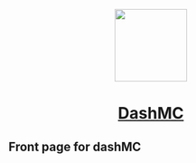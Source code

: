 <p align="center">
  <a href="https://dashmc.net">
    <picture>
      <img src="https://cdn.craftingstore.net/rPPmDHlLQ1/65166bb14cd8910362b73d6b98958230/67wlwtsvnufpuquuvvrt.png" height="128">
    </picture>
    <h1 align="center">DashMC</h1>
  </a>
</p>

## Front page for dashMC


